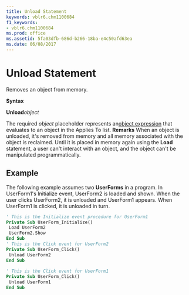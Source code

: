 ```yaml
---
title: Unload Statement
keywords: vblr6.chm1100684
f1_keywords:
- vblr6.chm1100684
ms.prod: office
ms.assetid: 5fa03dfb-686d-b266-18ba-e4c50afd63ea
ms.date: 06/08/2017
---
```



# Unload Statement

Removes an object from memory.

 **Syntax**

 **Unload**_object_

The required  _object_ placeholder represents an[object expression](vbe-glossary.md) that evaluates to an object in the Applies To list.
 **Remarks**
When an object is unloaded, it's removed from memory and all memory associated with the object is reclaimed. Until it is placed in memory again using the **Load** statement, a user can't interact with an object, and the object can't be manipulated programmatically.

## Example

The following example assumes two **UserForms** in a program. In UserForm1's Initialize event, UserForm2 is loaded and shown. When the user clicks UserForm2, it is unloaded and UserForm1 appears. When UserForm1 is clicked, it is unloaded in turn.


```vb
' This is the Initialize event procedure for UserForm1 
Private Sub UserForm_Initialize() 
 Load UserForm2 
 UserForm2.Show 
End Sub 
' This is the Click event for UserForm2 
Private Sub UserForm_Click() 
 Unload UserForm2 
End Sub 
 
' This is the Click event for UserForm1 
Private Sub UserForm_Click() 
 Unload UserForm1 
End Sub
```


